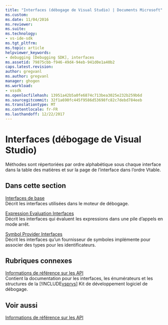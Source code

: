 ```yaml
---
title: "Interfaces (débogage de Visual Studio) | Documents Microsoft"
ms.custom: 
ms.date: 11/04/2016
ms.reviewer: 
ms.suite: 
ms.technology:
- vs-ide-sdk
ms.tgt_pltfrm: 
ms.topic: article
helpviewer_keywords:
- debugging [Debugging SDK], interfaces
ms.assetid: 79875cbb-f946-49d4-94eb-941d0e1a40b2
caps.latest.revision: 
author: gregvanl
ms.author: gregvanl
manager: ghogen
ms.workload:
- vssdk
ms.openlocfilehash: 13951a42b5a0fe6874c713bea3025e232b259b6d
ms.sourcegitcommit: 32f1a690fc445f9586d53698fc82c7debd784eeb
ms.translationtype: MT
ms.contentlocale: fr-FR
ms.lasthandoff: 12/22/2017
---
```

# <a name="interfaces-visual-studio-debugging"></a>Interfaces (débogage de Visual Studio)
Méthodes sont répertoriées par ordre alphabétique sous chaque interface dans la table des matières et sur la page de l’interface dans l’ordre Vtable.  
  
## <a name="in-this-section"></a>Dans cette section  
 [Interfaces de base](../../../extensibility/debugger/reference/core-interfaces.md)  
 Décrit les interfaces utilisées dans le moteur de débogage.  
  
 [Expression Evaluation Interfaces](../../../extensibility/debugger/reference/expression-evaluation-interfaces.md)  
 Décrit les interfaces qui évaluent les expressions dans une pile d’appels en mode arrêt.  
  
 [Symbol Provider Interfaces](../../../extensibility/debugger/reference/symbol-provider-interfaces.md)  
 Décrit les interfaces qu’un fournisseur de symboles implémente pour associer des types pour les identificateurs.  
  
## <a name="related-sections"></a>Rubriques connexes  
 [Informations de référence sur les API](../../../extensibility/debugger/reference/api-reference-visual-studio-debugging.md)  
 Contient la documentation pour les interfaces, les énumérateurs et les structures de la [!INCLUDE[vsprvs](../../../code-quality/includes/vsprvs_md.md)] Kit de développement logiciel de débogage.  
  
## <a name="see-also"></a>Voir aussi  
 [Informations de référence sur les API](../../../extensibility/debugger/reference/api-reference-visual-studio-debugging.md)